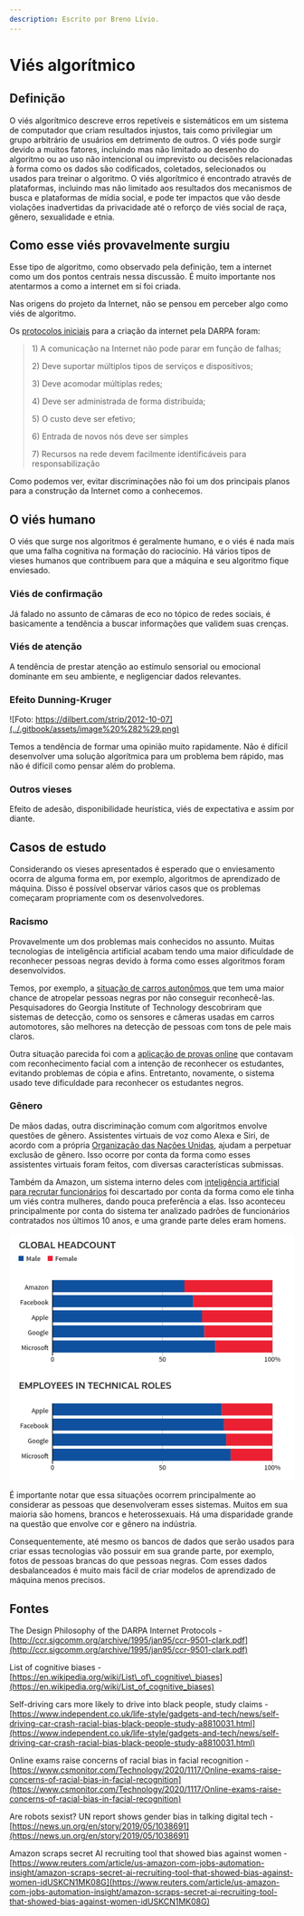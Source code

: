 ```yaml
---
description: Escrito por Breno Lívio.
---
```


# Viés algorítmico

## Definição

O viés algorítmico descreve erros repetíveis e sistemáticos em um sistema de computador que criam resultados injustos, tais como privilegiar um grupo arbitrário de usuários em detrimento de outros. O viés pode surgir devido a muitos fatores, incluindo mas não limitado ao desenho do algoritmo ou ao uso não intencional ou imprevisto ou decisões relacionadas à forma como os dados são codificados, coletados, selecionados ou usados para treinar o algoritmo. O viés algorítmico é encontrado através de plataformas, incluindo mas não limitado aos resultados dos mecanismos de busca e plataformas de mídia social, e pode ter impactos que vão desde violações inadvertidas da privacidade até o reforço de viés social de raça, gênero, sexualidade e etnia.

## Como esse viés provavelmente surgiu

Esse tipo de algoritmo, como observado pela definição, tem a internet como um dos pontos centrais nessa discussão. É muito importante nos atentarmos a como a internet em si foi criada.

Nas origens do projeto da Internet, não se pensou em perceber algo como viés de algoritmo.

Os [protocolos iniciais](http://ccr.sigcomm.org/archive/1995/jan95/ccr-9501-clark.pdf) para a criação da internet pela DARPA foram:

> 1\) A comunicação na Internet não pode parar em função de falhas;
>
> 2\) Deve suportar múltiplos tipos de serviços e dispositivos;
>
> 3\) Deve acomodar múltiplas redes;
>
> 4\) Deve ser administrada de forma distribuída;
>
> 5\) O custo deve ser efetivo;
>
> 6\) Entrada de novos nós deve ser simples
>
> 7\) Recursos na rede devem facilmente identificáveis para responsabilização

Como podemos ver, evitar discriminações não foi um dos principais planos para a construção da Internet como a conhecemos. 

## O viés humano

O viés que surge nos algoritmos é geralmente humano, e o viés é nada mais que uma falha cognitiva na formação do raciocínio. Há vários tipos de vieses humanos que contribuem para que a máquina e seu algoritmo fique enviesado.

### Viés de confirmação

Já falado no assunto de câmaras de eco no tópico de redes sociais, é basicamente a tendência a buscar informações que validem suas crenças.

### Viés de atenção

A tendência de prestar atenção ao estímulo sensorial ou emocional dominante em seu ambiente, e negligenciar dados relevantes.

### Efeito Dunning-Kruger

![Foto: https://dilbert.com/strip/2012-10-07](../.gitbook/assets/image%20%282%29.png)

Temos a tendência de formar uma opinião muito rapidamente. Não é difícil desenvolver uma solução algorítmica para um problema bem rápido, mas não é difícil como pensar além do problema.

### Outros vieses

Efeito de adesão, disponibilidade heurística, viés de expectativa e assim por diante.

## Casos de estudo

Considerando os vieses apresentados é esperado que o enviesamento ocorra de alguma forma em, por exemplo, algoritmos de aprendizado de máquina. Disso é possível observar vários casos que os problemas começaram propriamente com os desenvolvedores.

### Racismo

Provavelmente um dos problemas mais conhecidos no assunto. Muitas tecnologias de inteligência artificial acabam tendo uma maior dificuldade de reconhecer pessoas negras devido à forma como esses algoritmos foram desenvolvidos.

Temos, por exemplo, a [situação de carros autonômos ](https://www.independent.co.uk/life-style/gadgets-and-tech/news/self-driving-car-crash-racial-bias-black-people-study-a8810031.html)que tem uma maior chance de atropelar pessoas negras por não conseguir reconhecê-las. Pesquisadores do Georgia Institute of Technology descobriram que sistemas de detecção, como os sensores e câmeras usadas em carros automotores, são melhores na detecção de pessoas com tons de pele mais claros.

Outra situação parecida foi com a [aplicação de provas online](https://www.csmonitor.com/Technology/2020/1117/Online-exams-raise-concerns-of-racial-bias-in-facial-recognition) que contavam com reconhecimento facial com a intenção de reconhecer os estudantes, evitando problemas de cópia e afins. Entretanto, novamente, o sistema usado teve dificuldade para reconhecer os estudantes negros.

### Gênero

De mãos dadas, outra discriminação comum com algoritmos envolve questões de gênero. Assistentes virtuais de voz como Alexa e Siri, de acordo com a própria [Organização das Nações Unidas](https://news.un.org/en/story/2019/05/1038691), ajudam a perpetuar exclusão de gênero. Isso ocorre por conta da forma como esses assistentes virtuais foram feitos, com diversas características submissas.

Também da Amazon, um sistema interno deles com [inteligência artificial para recrutar funcionários](https://www.reuters.com/article/us-amazon-com-jobs-automation-insight/amazon-scraps-secret-ai-recruiting-tool-that-showed-bias-against-women-idUSKCN1MK08G) foi descartado por conta da forma como ele tinha um viés contra mulheres, dando pouca preferência a elas. Isso aconteceu principalmente por conta do sistema ter analizado padrões de funcionários contratados nos últimos 10 anos, e uma grande parte deles eram homens.

![Propor&#xE7;&#xE3;o de homens e mulheres na ind&#xFA;stria de tecnologia desde 2017. Fonte: Reuters.](../.gitbook/assets/screenshot-from-2021-03-20-11-58-51.png)

É importante notar que essa situações ocorrem principalmente ao considerar as pessoas que desenvolveram esses sistemas. Muitos em sua maioria são homens, brancos e heterossexuais. Há uma disparidade grande na questão que envolve cor e gênero na indústria.

Consequentemente, até mesmo os bancos de dados que serão usados para criar essas tecnologias vão possuir em sua grande parte, por exemplo, fotos de pessoas brancas do que pessoas negras. Com esses dados desbalanceados é muito mais fácil de criar modelos de aprendizado de máquina menos precisos.

## Fontes

The Design Philosophy of the DARPA Internet Protocols - [http://ccr.sigcomm.org/archive/1995/jan95/ccr-9501-clark.pdf](http://ccr.sigcomm.org/archive/1995/jan95/ccr-9501-clark.pdf)

List of cognitive biases - [https://en.wikipedia.org/wiki/List\_of\_cognitive\_biases](https://en.wikipedia.org/wiki/List_of_cognitive_biases)

Self-driving cars more likely to drive into black people, study claims - [https://www.independent.co.uk/life-style/gadgets-and-tech/news/self-driving-car-crash-racial-bias-black-people-study-a8810031.html](https://www.independent.co.uk/life-style/gadgets-and-tech/news/self-driving-car-crash-racial-bias-black-people-study-a8810031.html)

Online exams raise concerns of racial bias in facial recognition - [https://www.csmonitor.com/Technology/2020/1117/Online-exams-raise-concerns-of-racial-bias-in-facial-recognition](https://www.csmonitor.com/Technology/2020/1117/Online-exams-raise-concerns-of-racial-bias-in-facial-recognition)

Are robots sexist? UN report shows gender bias in talking digital tech - [https://news.un.org/en/story/2019/05/1038691](https://news.un.org/en/story/2019/05/1038691)

Amazon scraps secret AI recruiting tool that showed bias against women - [https://www.reuters.com/article/us-amazon-com-jobs-automation-insight/amazon-scraps-secret-ai-recruiting-tool-that-showed-bias-against-women-idUSKCN1MK08G](https://www.reuters.com/article/us-amazon-com-jobs-automation-insight/amazon-scraps-secret-ai-recruiting-tool-that-showed-bias-against-women-idUSKCN1MK08G)



